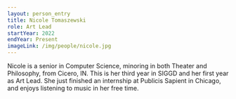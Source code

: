 ```yaml
---
layout: person_entry
title: Nicole Tomaszewski
role: Art Lead
startYear: 2022
endYear: Present
imageLink: /img/people/nicole.jpg
---
```

<!--Put description here:-->
Nicole is a senior in Computer Science, minoring in both Theater and Philosophy, from Cicero, IN. This is her third year in SIGGD and her first year as Art Lead. She just finished an internship at Publicis Sapient in Chicago, and enjoys listening to music in her free time.